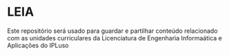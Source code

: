 # LEIA

Este repositório será usado para guardar e partilhar conteúdo relacionado com as unidades curriculares da Licenciatura de Engenharia Informaática e Aplicações do IPLuso
